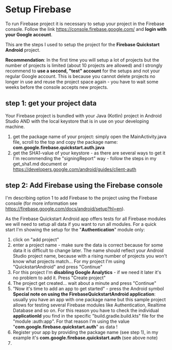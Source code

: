 # Setup Firebase

To run Firebase project it is necessary to setup your project in the Firebase console. Follow the link
https://console.firebase.google.com/ and **login with your Google account**.

This are the steps I used to setup the project for the **Firebase Quickstart Android** project.

**Recommendation**: In the first time you will setup a lot of projects but the number of projects is limited
(about 10 projects are allowed) and I strongly recommend to **use a second, "test" account** for the setups and 
not your regular Google account. This is because you cannot delete projects no longer in use and reuse the 
project space again - you have to wait some weeks before the console accepts new projects.

## step 1: get your project data

Your Firebase project is bundled with your Java (Kotlin) project in Android Studio AND with the local keystore 
that is in use on your developing machine. 

1) get the package name of your project: simply open the MainActivity.java file, scroll to the top and copy 
the package name: **com.google.firebase.quickstart.auth.java**
2) get the SHA1-value of your keystore - as there are several ways to get it I'm recommending the 
"signingReport" way - follow the steps in my get_sha1.md document or https://developers.google.com/android/guides/client-auth

## step 2: Add Firebase using the Firebase console

I'm describing option 1 to add Firebase to the project using the Firebase console (for more information 
see https://firebase.google.com/docs/android/setup?hl=en).

As the Firebase Quickstart Android app offers tests for all Firebase modules we will need to setup all data if you want to run 
all modules. For a quick start I'm showing the setup for the "**Authentication**" module only:

1) click on "add project"
2) enter a project name - make sure the data is correct because for some data it is difficult to change later. The name should 
reflect your Android Studio project name, because with a rising number of projects you won't know what projects match... For 
my project I'm using "QuickstartAndroid" and press "Continue"
3) For this project I'm **disabling Google Analytics** - if we need it later it's no problem to add it. Press "Create project"
4) The project get created... wait about a minute and press "Continue"
5) "Now it's time to add an app to get started" - press the Android symbol
**Special note on using the FirebaseQuickstartAndroid application**: usually you have an app with one package name but this sample 
project allows for testing several Firebase modules like Authentication, Realtime Database and so on. For this reason you have to 
check the individual **applicationId** you find in the specific "build.gradle.build.kts" file for the "module :auth:app". For that reason 
I'm using the value "**com.google.firebase.quickstart.auth**" as data ! 
6) Register your app by providing the package name (see step 1), in my example it's **com.google.firebase.quickstart.auth** (see above note)
7)  

